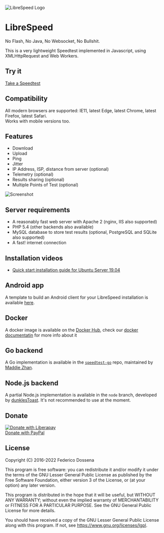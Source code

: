 ![LibreSpeed Logo](https://github.com/librespeed/speedtest/blob/master/.logo/logo3.png?raw=true)

# LibreSpeed

No Flash, No Java, No Websocket, No Bullshit.

This is a very lightweight Speedtest implemented in Javascript, using XMLHttpRequest and Web Workers.

## Try it
[Take a Speedtest](https://librespeed.org)

## Compatibility
All modern browsers are supported: IE11, latest Edge, latest Chrome, latest Firefox, latest Safari.  
Works with mobile versions too.

## Features
* Download
* Upload
* Ping
* Jitter
* IP Address, ISP, distance from server (optional)
* Telemetry (optional)
* Results sharing (optional)
* Multiple Points of Test (optional)

![Screenshot](https://speedtest.fdossena.com/mpot_v6.gif)


## Server requirements
* A reasonably fast web server with Apache 2 (nginx, IIS also supported)
* PHP 5.4 (other backends also available)
* MySQL database to store test results (optional, PostgreSQL and SQLite also supported)
* A fast! internet connection

## Installation videos
* [Quick start installation guide for Ubuntu Server 19.04](https://fdossena.com/?p=speedtest/quickstart_v5_ubuntu.frag)

## Android app
A template to build an Android client for your LibreSpeed installation is available [here](https://github.com/librespeed/speedtest-android).

## Docker
A docker image is available on the [Docker Hub](https://registry.hub.docker.com/r/adolfintel/speedtest), check our [docker documentatin](doc_docker.md) for more info about it

## Go backend
A Go implementation is available in the [`speedtest-go`](https://github.com/librespeed/speedtest-go) repo, maintained by [Maddie Zhan](https://github.com/maddie).

## Node.js backend
A partial Node.js implementation is available in the `node` branch, developed by [dunklesToast](https://github.com/dunklesToast). It's not recommended to use at the moment.

## Donate
[![Donate with Liberapay](https://liberapay.com/assets/widgets/donate.svg)](https://liberapay.com/fdossena/donate)  
[Donate with PayPal](https://www.paypal.me/sineisochronic)  

## License
Copyright (C) 2016-2022 Federico Dossena

This program is free software: you can redistribute it and/or modify
it under the terms of the GNU Lesser General Public License as published by
the Free Software Foundation, either version 3 of the License, or
(at your option) any later version.

This program is distributed in the hope that it will be useful,
but WITHOUT ANY WARRANTY; without even the implied warranty of
MERCHANTABILITY or FITNESS FOR A PARTICULAR PURPOSE.  See the
GNU General Public License for more details.

You should have received a copy of the GNU Lesser General Public License
along with this program.  If not, see <https://www.gnu.org/licenses/lgpl>.
